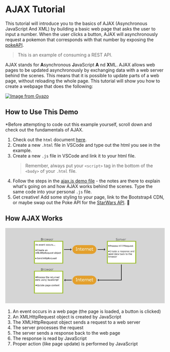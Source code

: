 # AJAX Tutorial
This tutorial will introduce you to the basics of AJAX (Asynchronous JavaScript And XML) by building a basic web page that asks the user to input a number.  When the user clicks a button, AJAX will asynchronously request a pokemon that corresponds with that number by exposing the [pokeAPI](https://pokeapi.co/).

> This is an example of consuming a REST API.

AJAX stands for **A**synchronous **J**avaScript **A** nd **X**ML. AJAX allows web pages to be updated asynchronously by exchanging data with a web server behind the scenes. This means that it is possible to update parts of a web page, without reloading the whole page. This tutorial will show you how to create a webpage that does the following:

[![Image from Gyazo](https://i.gyazo.com/6ec99777327bb8c3730cfcd4f795693b.gif)](https://gyazo.com/6ec99777327bb8c3730cfcd4f795693b)

## How to Use This Demo
*Before attempting to code out this example yourself, scroll down and check out the fundamentals of AJAX.

1. Check out the `html` document [here](./ajax.html).
2. Create a new `.html` file in VSCode and type out the html you see in the example.
3. Create a new `.js` file in VSCode and link it to your html file.
    > Remember, always put your `<script>` tag in the bottom of the `<body>` of your `.html` file.
4. Follow the steps in the [ajax.js demo file](./ajax.js) - the notes are there to explain what's going on and how AJAX works behind the scenes. Type the same code into your personal `.js` file.
5. Get creative! Add some styling to your page, link to the Bootstrap4 CDN, or maybe swap out the Poke API for the [StarWars API](https://swapi.dev/). :slightly_smiling_face:	


## How AJAX Works

![](./imgs/ajax.jpg)

1. An event occurs in a web page (the page is loaded, a button is clicked)
2. An XMLHttpRequest object is created by JavaScript
3. The XMLHttpRequest object sends a request to a web server
4. The server processes the request
5. The server sends a response back to the web page
6. The response is read by JavaScript
7. Proper action (like page update) is performed by JavaScript
